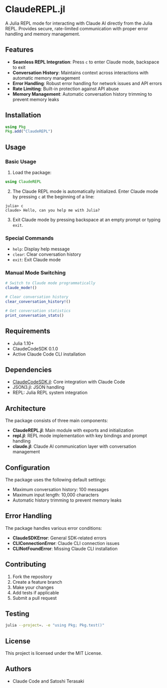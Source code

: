 # ClaudeREPL.jl

A Julia REPL mode for interacting with Claude AI directly from the Julia REPL. Provides secure, rate-limited communication with proper error handling and memory management.

## Features

- **Seamless REPL Integration**: Press `c` to enter Claude mode, backspace to exit
- **Conversation History**: Maintains context across interactions with automatic memory management
- **Error Handling**: Robust error handling for network issues and API errors
- **Rate Limiting**: Built-in protection against API abuse
- **Memory Management**: Automatic conversation history trimming to prevent memory leaks

## Installation

```julia
using Pkg
Pkg.add("ClaudeREPL")
```

## Usage

### Basic Usage

1. Load the package:
```julia
using ClaudeREPL
```

2. The Claude REPL mode is automatically initialized. Enter Claude mode by pressing `c` at the beginning of a line:
```
julia> c
claude> Hello, can you help me with Julia?
```

3. Exit Claude mode by pressing backspace at an empty prompt or typing `exit`.

### Special Commands

- `help`: Display help message
- `clear`: Clear conversation history
- `exit`: Exit Claude mode

### Manual Mode Switching

```julia
# Switch to Claude mode programmatically
claude_mode!()

# Clear conversation history
clear_conversation_history!()

# Get conversation statistics
print_conversation_stats()
```

## Requirements

- Julia 1.10+
- ClaudeCodeSDK 0.1.0
- Active Claude Code CLI installation

## Dependencies

- [ClaudeCodeSDK.jl](https://github.com/AtelierArith/ClaudeCodeSDK): Core integration with Claude Code
- JSON3.jl: JSON handling
- REPL: Julia REPL system integration

## Architecture

The package consists of three main components:

- **ClaudeREPL.jl**: Main module with exports and initialization
- **repl.jl**: REPL mode implementation with key bindings and prompt handling
- **claude.jl**: Claude AI communication layer with conversation management

## Configuration

The package uses the following default settings:

- Maximum conversation history: 100 messages
- Maximum input length: 10,000 characters
- Automatic history trimming to prevent memory leaks

## Error Handling

The package handles various error conditions:

- **ClaudeSDKError**: General SDK-related errors
- **CLIConnectionError**: Claude CLI connection issues
- **CLINotFoundError**: Missing Claude CLI installation

## Contributing

1. Fork the repository
2. Create a feature branch
3. Make your changes
4. Add tests if applicable
5. Submit a pull request

## Testing

```bash
julia --project=. -e "using Pkg; Pkg.test()"
```

## License

This project is licensed under the MIT License.

## Authors

- Claude Code and Satoshi Terasaki